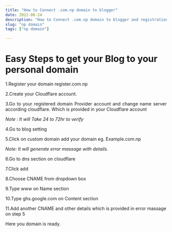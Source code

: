 ```yaml
---
title: "How to Connect .com.np domain to blogger"
date: 2022-06-24
description: "How to Connect .com.np domain to blogger and registration."
slug: "np domain"
tags: ["np domain"]

---
```

# Easy Steps to get your Blog to your personal domain
1.Register your domain register.com.np

2.Create your Cloudflare account.

<div style="text-align: justify">3.Go to your registered domain Provider account and change name server according cloudflare. Which is provided in your Cloudflare account</div>

*Note : It will Take 24 to 72hr to verify*

4.Go to blog setting

5.Click on custom domain add your domain eg. Example.com.np

*Note: It will generate error massage with details.*

6.Go to dns section on cloudflare

7.Click add

8.Choose CNAME from dropdown box

9.Type www on Name section

10.Type ghs.google.com on Content section

11.Add another CNAME and other details which is provided in error massage on step 5

Here you domain is ready.